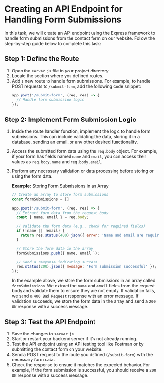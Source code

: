 # Creating an API Endpoint for Handling Form Submissions

In this task, we will create an API endpoint using the Express framework to handle form submissions from the contact form on our website. Follow the step-by-step guide below to complete this task:

## Step 1: Define the Route

1. Open the `server.js` file in your project directory.
2. Locate the section where you defined routes.
3. Add a new route to handle form submissions. For example, to handle POST requests to `/submit-form`, add the following code snippet:
    ```javascript
    app.post('/submit-form', (req, res) => {
      // Handle form submission logic
    });
    ```

## Step 2: Implement Form Submission Logic

1. Inside the route handler function, implement the logic to handle form submissions. This can include validating the data, storing it in a database, sending an email, or any other desired functionality.
2. Access the submitted form data using the `req.body` object. For example, if your form has fields named `name` and `email`, you can access their values as `req.body.name` and `req.body.email`.
3. Perform any necessary validation or data processing before storing or using the form data.
    
    **Example:** Storing Form Submissions in an Array
    
    ```javascript
    // Create an array to store form submissions
    const formSubmissions = [];
    
    app.post('/submit-form', (req, res) => {
      // Extract form data from the request body
      const { name, email } = req.body;
    
      // Validate the form data (e.g., check for required fields)
      if (!name || !email) {
        return res.status(400).json({ error: 'Name and email are required' });
      }
    
      // Store the form data in the array
      formSubmissions.push({ name, email });
    
      // Send a response indicating success
      res.status(200).json({ message: 'Form submission successful' });
    });
    ```

    In the example above, we store the form submissions in an array called `formSubmissions`. We extract the `name` and `email` fields from the request body and validate them to ensure they are not empty. If validation fails, we send a `400 Bad Request` response with an error message. If validation succeeds, we store the form data in the array and send a `200 OK` response with a success message.

## Step 3: Test the API Endpoint

1. Save the changes to `server.js`.
2. Start or restart your backend server if it's not already running.
3. Test the API endpoint using an API testing tool like Postman or by submitting the contact form on your website.
4. Send a POST request to the route you defined (`/submit-form`) with the necessary form data.
5. Check the response to ensure it matches the expected behavior. For example, if the form submission is successful, you should receive a `200 OK` response with a success message.

